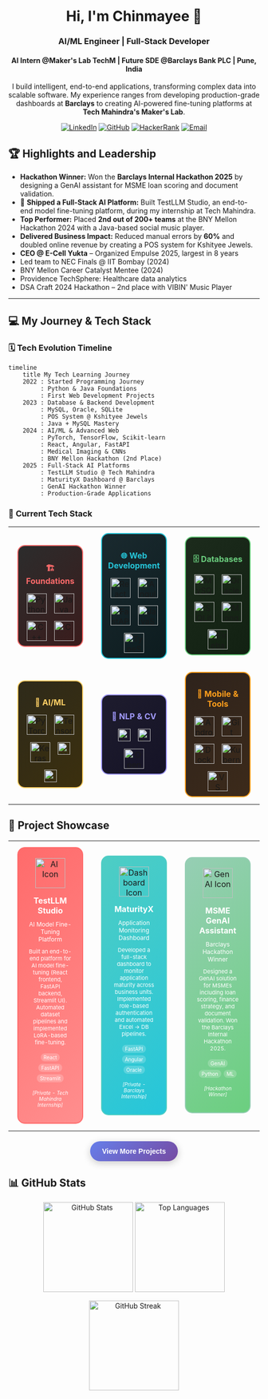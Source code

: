 <h1 align="center">Hi, I'm Chinmayee 👋</h1>
<h3 align="center">AI/ML Engineer | Full-Stack Developer</h3>
<h4 align="center">AI Intern @Maker's Lab TechM | Future SDE @Barclays Bank PLC | Pune, India </h4>

<p align="center">
  I build intelligent, end-to-end applications, transforming complex data into scalable software. My experience ranges from developing production-grade dashboards at <b>Barclays</b> to creating AI-powered fine-tuning platforms at <b>Tech Mahindra's Maker's Lab</b>.
</p>

<p align="center">
<a href="https://linkedin.com/in/chinmayee-randive" target="_blank"><img src="https://img.shields.io/badge/LinkedIn-0077B5?style=for-the-badge&logo=linkedin&logoColor=white" alt="LinkedIn"/></a>
<a href="https://github.com/chinmayee-s-r" target="_blank"><img src="https://img.shields.io/badge/GitHub-100000?style=for-the-badge&logo=github&logoColor=white" alt="GitHub"/></a>
<a href="https://www.hackerrank.com/chinmayeer" target="_blank"><img src="https://img.shields.io/badge/HackerRank-2EC866?style=for-the-badge&logo=HackerRank&logoColor=white" alt="HackerRank"/></a>
<a href="mailto:chinmayee.randive.official@gmail.com"><img src="https://img.shields.io/badge/Email-D14836?style=for-the-badge&logo=gmail&logoColor=white" alt="Email"/></a>
</p>

## 🏆 Highlights and Leadership

- **Hackathon Winner:** Won the **Barclays Internal Hackathon 2025** by designing a GenAI assistant for MSME loan scoring and document validation.
- 🚀 **Shipped a Full-Stack AI Platform:** Built TestLLM Studio, an end-to-end model fine-tuning platform, during my internship at Tech Mahindra.
- **Top Performer:** Placed **2nd out of 200+ teams** at the BNY Mellon Hackathon 2024 with a Java-based social music player.
- **Delivered Business Impact:** Reduced manual errors by **60%** and doubled online revenue by creating a POS system for Kshityee Jewels.
- **CEO @ E-Cell Yukta** – Organized Empulse 2025, largest in 8 years
- Led team to NEC Finals @ IIT Bombay (2024)
- BNY Mellon Career Catalyst Mentee (2024)
- Providence TechSphere: Healthcare data analytics
- DSA Craft 2024 Hackathon – 2nd place with VIBIN' Music Player

---

## 💻 My Journey & Tech Stack

### 🗓️ **Tech Evolution Timeline**

```mermaid
timeline
    title My Tech Learning Journey
    2022 : Started Programming Journey
         : Python & Java Foundations
         : First Web Development Projects
    2023 : Database & Backend Development
         : MySQL, Oracle, SQLite
         : POS System @ Kshityee Jewels
         : Java + MySQL Mastery
    2024 : AI/ML & Advanced Web
         : PyTorch, TensorFlow, Scikit-learn
         : React, Angular, FastAPI
         : Medical Imaging & CNNs
         : BNY Mellon Hackathon (2nd Place)
    2025 : Full-Stack AI Platforms
         : TestLLM Studio @ Tech Mahindra
         : MaturityX Dashboard @ Barclays
         : GenAI Hackathon Winner
         : Production-Grade Applications
```

### 🎯 **Current Tech Stack**

<div align="center">
<table width="100%">

<tr>
<td align="center" width="33%">
<div style="border: 2px solid #FF6B6B; border-radius: 15px; padding: 10px; margin: 10px; background: linear-gradient(135deg, #2C2C2C, #3A1C1C);">
<h4 style="color:#FF6B6B; margin-bottom:15px;">🏗️ Foundations</h4>
<div style="display:flex; justify-content:center; gap:15px; flex-wrap:wrap;">
<img src="https://cdn.jsdelivr.net/gh/devicons/devicon/icons/python/python-original.svg" width="40" height="40" title="Python"/>
<img src="https://cdn.jsdelivr.net/gh/devicons/devicon/icons/java/java-original.svg" width="40" height="40" title="Java"/>
<img src="https://cdn.jsdelivr.net/gh/devicons/devicon/icons/cplusplus/cplusplus-original.svg" width="40" height="40" title="C++"/>
<img src="https://cdn.jsdelivr.net/gh/devicons/devicon/icons/c/c-original.svg" width="40" height="40" title="C"/>
</div>
</div>
</td>

<td align="center" width="33%">
<div style="border: 2px solid #26C6DA; border-radius: 15px; padding: 10px; margin: 10px; background: linear-gradient(135deg, #1A2A2F, #0D1C1F);">
<h4 style="color:#26C6DA; margin-bottom:15px;">🌐 Web Development</h4>
<div style="display:flex; justify-content:center; gap:15px; flex-wrap:wrap;">
<img src="https://cdn.jsdelivr.net/gh/devicons/devicon/icons/react/react-original.svg" width="40" height="40" title="React"/>
<img src="https://cdn.jsdelivr.net/gh/devicons/devicon/icons/angular/angular-original.svg" width="40" height="40" title="Angular"/>
<img src="https://cdn.jsdelivr.net/gh/devicons/devicon/icons/fastapi/fastapi-original.svg" width="40" height="40" title="FastAPI"/>
<img src="https://cdn.jsdelivr.net/gh/devicons/devicon/icons/javascript/javascript-original.svg" width="40" height="40" title="JavaScript"/>
<img src="https://cdn.jsdelivr.net/gh/devicons/devicon/icons/typescript/typescript-original.svg" width="40" height="40" title="TypeScript"/>
</div>
</div>
</td>

<td align="center" width="33%">
<div style="border: 2px solid #6BCF7F; border-radius: 15px; padding: 10px; margin: 10px; background: linear-gradient(135deg, #1C2B1C, #122112);">
<h4 style="color:#6BCF7F; margin-bottom:15px;">🗄️ Databases</h4>
<div style="display:flex; justify-content:center; gap:15px; flex-wrap:wrap;">
<img src="https://cdn.jsdelivr.net/gh/devicons/devicon/icons/mysql/mysql-original.svg" width="40" height="40" title="MySQL"/>
<img src="https://cdn.jsdelivr.net/gh/devicons/devicon/icons/oracle/oracle-original.svg" width="40" height="40" title="Oracle"/>
<img src="https://cdn.jsdelivr.net/gh/devicons/devicon/icons/sqlite/sqlite-original.svg" width="40" height="40" title="SQLite"/>
<img src="https://cdn.jsdelivr.net/gh/devicons/devicon/icons/mongodb/mongodb-original.svg" width="40" height="40" title="MongoDB"/>
<img src="https://cdn.jsdelivr.net/gh/devicons/devicon/icons/firebase/firebase-plain.svg" width="40" height="40" title="Firebase"/>
</div>
</div>
</td>
</tr>

<tr>
<td align="center" width="33%">
<div style="border: 2px solid #FFD166; border-radius: 15px; padding: 10px; margin: 10px; background: linear-gradient(135deg, #2E2A1A, #3B2F0E);">
<h4 style="color:#FFD166; margin-bottom:15px;">🤖 AI/ML</h4>
<div style="display:flex; justify-content:center; gap:15px; flex-wrap:wrap;">
<img src="https://cdn.jsdelivr.net/gh/devicons/devicon/icons/pytorch/pytorch-original.svg" width="40" height="40" title="PyTorch"/>
<img src="https://cdn.jsdelivr.net/gh/devicons/devicon/icons/tensorflow/tensorflow-original.svg" width="40" height="40" title="TensorFlow"/>
<img src="https://cdn.jsdelivr.net/gh/devicons/devicon/icons/keras/keras-original.svg" width="40" height="40" title="Keras"/>
<img src="https://img.shields.io/badge/Hugging%20Face-FF6B6B?style=flat&logo=huggingface&logoColor=white" height="25" title="Hugging Face"/>
<img src="https://img.shields.io/badge/scikit--learn-F7931E?style=flat&logo=scikit-learn&logoColor=white" height="25" title="Scikit-learn"/>
</div>
</div>
</td>

<td align="center" width="33%">
<div style="border: 2px solid #A29BFE; border-radius: 15px; padding: 10px; margin: 10px; background: linear-gradient(135deg, #1E1C2E, #151326);">
<h4 style="color:#A29BFE; margin-bottom:15px;">🧠 NLP & CV</h4>
<div style="display:flex; justify-content:center; gap:15px; flex-wrap:wrap;">
<img src="https://img.shields.io/badge/NLTK-FF6B6B?style=flat&logo=nltk&logoColor=white" height="25" title="NLTK"/>
<img src="https://img.shields.io/badge/SpaCy-09A3D5?style=flat&logo=spacy&logoColor=white" height="25" title="SpaCy"/>
<img src="https://cdn.jsdelivr.net/gh/devicons/devicon/icons/opencv/opencv-original.svg" width="40" height="40" title="OpenCV"/>
</div>
</div>
</td>

<td align="center" width="33%">
<div style="border: 2px solid #FF9F1C; border-radius: 15px; padding: 10px; margin: 10px; background: linear-gradient(135deg, #2E231C, #3C2A1A);">
<h4 style="color:#FF9F1C; margin-bottom:15px;">📱 Mobile & Tools</h4>
<div style="display:flex; justify-content:center; gap:15px; flex-wrap:wrap;">
<img src="https://cdn.jsdelivr.net/gh/devicons/devicon/icons/android/android-original.svg" width="40" height="40" title="Android"/>
<img src="https://cdn.jsdelivr.net/gh/devicons/devicon/icons/git/git-original.svg" width="40" height="40" title="Git"/>
<img src="https://cdn.jsdelivr.net/gh/devicons/devicon/icons/docker/docker-original.svg" width="40" height="40" title="Docker"/>
<img src="https://cdn.jsdelivr.net/gh/devicons/devicon/icons/kubernetes/kubernetes-original.svg" width="40" height="40" title="Kubernetes"/>
<img src="https://cdn.jsdelivr.net/gh/devicons/devicon/icons/vscode/vscode-original.svg" width="40" height="40" title="VS Code"/>
</div>
</div>
</td>
</tr>
</table>
</div>


## 🚀 Project Showcase

<div align="center">

<table>
<tr>
<td align="center" width="33%">
<div style="border: 2px solid #FF6B6B; border-radius: 15px; padding: 20px; margin: 10px; background: linear-gradient(135deg, #FF6B6B, #FF8E8E); min-height: 300px;">
<div style="text-align: center; margin-bottom: 15px;">
<img src="https://img.icons8.com/ios/452/artificial-intelligence.png" width="60" height="60" alt="AI Icon"/>
</div>
<h4 style="color: white; margin: 0 0 10px 0; font-size: 16px;">TestLLM Studio</h4>
<p style="color: white; font-size: 12px; margin: 0 0 10px 0;">AI Model Fine-Tuning Platform</p>
<p style="color: white; font-size: 11px; margin: 0 0 15px 0;">Built an end-to-end platform for AI model fine-tuning (React frontend, FastAPI backend, Streamlit UI). Automated dataset pipelines and implemented LoRA-based fine-tuning.</p>
<div style="display: flex; flex-wrap: wrap; justify-content: center; gap: 5px; margin-bottom: 15px;">
<span style="background: rgba(255,255,255,0.2); color: white; padding: 2px 6px; border-radius: 10px; font-size: 10px;">React</span>
<span style="background: rgba(255,255,255,0.2); color: white; padding: 2px 6px; border-radius: 10px; font-size: 10px;">FastAPI</span>
<span style="background: rgba(255,255,255,0.2); color: white; padding: 2px 6px; border-radius: 10px; font-size: 10px;">Streamlit</span>
</div>
<p style="color: white; font-size: 10px; font-style: italic;">[Private - Tech Mahindra Internship]</p>
</div>
</td>

<td align="center" width="33%">
<div style="border: 2px solid #4ECDC4; border-radius: 15px; padding: 20px; margin: 10px; background: linear-gradient(135deg, #4ECDC4, #26C6DA); min-height: 300px;">
<div style="text-align: center; margin-bottom: 15px;">
<img src="https://img.icons8.com/ios/452/combo-chart.png" width="60" height="60" alt="Dashboard Icon"/>
</div>
<h4 style="color: white; margin: 0 0 10px 0; font-size: 16px;">MaturityX</h4>
<p style="color: white; font-size: 12px; margin: 0 0 10px 0;">Application Monitoring Dashboard</p>
<p style="color: white; font-size: 11px; margin: 0 0 15px 0;">Developed a full-stack dashboard to monitor application maturity across business units. Implemented role-based authentication and automated Excel → DB pipelines.</p>
<div style="display: flex; flex-wrap: wrap; justify-content: center; gap: 5px; margin-bottom: 15px;">
<span style="background: rgba(255,255,255,0.2); color: white; padding: 2px 6px; border-radius: 10px; font-size: 10px;">FastAPI</span>
<span style="background: rgba(255,255,255,0.2); color: white; padding: 2px 6px; border-radius: 10px; font-size: 10px;">Angular</span>
<span style="background: rgba(255,255,255,0.2); color: white; padding: 2px 6px; border-radius: 10px; font-size: 10px;">Oracle</span>
</div>
<p style="color: white; font-size: 10px; font-style: italic;">[Private - Barclays Internship]</p>
</div>
</td>

<td align="center" width="33%">
<div style="border: 2px solid #96CEB4; border-radius: 15px; padding: 20px; margin: 10px; background: linear-gradient(135deg, #96CEB4, #6BCF7F); min-height: 300px;">
<div style="text-align: center; margin-bottom: 15px;">
<img src="https://img.icons8.com/ios/452/idea.png" width="60" height="60" alt="GenAI Icon"/>
</div>
<h4 style="color: white; margin: 0 0 10px 0; font-size: 16px;">MSME GenAI Assistant</h4>
<p style="color: white; font-size: 12px; margin: 0 0 10px 0;">Barclays Hackathon Winner</p>
<p style="color: white; font-size: 11px; margin: 0 0 15px 0;">Designed a GenAI solution for MSMEs including loan scoring, finance strategy, and document validation. Won the Barclays Internal Hackathon 2025.</p>
<div style="display: flex; flex-wrap: wrap; justify-content: center; gap: 5px; margin-bottom: 15px;">
<span style="background: rgba(255,255,255,0.2); color: white; padding: 2px 6px; border-radius: 10px; font-size: 10px;">GenAI</span>
<span style="background: rgba(255,255,255,0.2); color: white; padding: 2px 6px; border-radius: 10px; font-size: 10px;">Python</span>
<span style="background: rgba(255,255,255,0.2); color: white; padding: 2px 6px; border-radius: 10px; font-size: 10px;">ML</span>
</div>
<p style="color: white; font-size: 10px; font-style: italic;">[Hackathon Winner]</p>
</div>
</td>
</tr>
</table>

<div style="margin-top: 20px;">
<a href="https://github.com/chinmayee-s-r?tab=repositories" target="_blank">
<button style="background: linear-gradient(135deg, #667eea, #764ba2); color: white; border: none; padding: 12px 24px; border-radius: 25px; font-size: 14px; font-weight: bold; cursor: pointer; box-shadow: 0 4px 15px rgba(0,0,0,0.2);">
View More Projects
</button>
</a>
</div>

</div>

## 📊 GitHub Stats

<p align="center">
<img src="https://github-readme-stats.vercel.app/api?username=chinmayee-s-r&show_icons=true&theme=radical" height="180" alt="GitHub Stats"/>
<img src="https://github-readme-stats.vercel.app/api/top-langs/?username=chinmayee-s-r&layout=compact&theme=radical" height="180" alt="Top Languages"/>
</p>

<p align="center">
<img src="https://github-readme-streak-stats.herokuapp.com/?user=chinmayee-s-r&theme=radical" height="180" alt="GitHub Streak"/>
</p>
